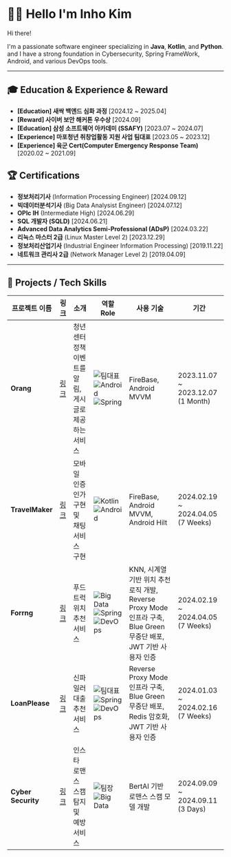 # 👨‍💻 Hello I'm Inho Kim

Hi there!

I'm a passionate software engineer specializing in  **Java**, **Kotlin**, and **Python**. 
and I have a strong foundation in Cybersecurity, Spring FrameWork, Android, and various DevOps tools.

<!-- My hands-on experience includes maintaining servers and managing firewalls from my time as a **CERT** in the military. 
I’m always eager to apply my skills to build secure, scalable solutions that drive innovation and solve real-world challenges.
 Hi there! I'm Inho Kim, a results-driven software engineer with expertise in **Java**, **Kotlin**, and **Python**.  
With a strong fn in **Cybersecurity**, **Spring Framework**, **Android Development**, and **DevOps Tools**, I strive to design secure, scalable, and innovative solutions that make a meaningful impact. -->

---

## 🎓 Education & Experience & Reward
- **[Education] 새싹 백엔드 심화 과정** [2024.12 ~ 2025.04]  
- **[Reward] 사이버 보안 해커톤 우수상** [2024.09]
- **[Education] 삼성 소프트웨어 아카데미 (SSAFY)** [2023.07 ~ 2024.07]  
- **[Experience] 마포청년 취창업활동 지원 사업 팀대표** [2023.05 ~ 2023.12]  
- **[Experience] 육군 Cert(Computer Emergency Response Team)** [2020.02 ~ 2021.09]

## 🏆 Certifications
- **정보처리기사** (Information Processing Engineer) [2024.09.12]  
- **빅데이터분석기사** (Big Data Analysist Engineer) [2024.07.12]  
- **OPIc IH** (Intermediate High) [2024.06.29]  
- **SQL 개발자 (SQLD)** [2024.06.21]  
- **Advanced Data Analytics Semi-Professional (ADsP)** [2024.03.22]  
- **리눅스 마스터 2급** (Linux Master Level 2) [2023.12.29]  
- **정보처리산업기사** (Industrial Engineer Information Processing) [2019.11.22]  
- **네트워크 관리사 2급** (Network Manager Level 2) [2019.04.09]

---
## 💼 Projects / Tech Skills

| 프로젝트 이름           | 링크               | 소개                                  | 역할 Role                                                | 사용 기술                                                | 기간                                  |
|------------------------|--------------------|---------------------------------------|---------------------------------------------------------|---------------------------------------------------------|--------------------------------------|
| **Orang**              | [링크](#)          | 청년센터 정책 이벤트를 알림, 게시글로 제공하는 서비스   | ![팀대표](https://img.shields.io/badge/Team_Leader-1E90FF?style=for-the-badge&logoColor=white) ![Android](https://img.shields.io/badge/Android-3DDC84?style=for-the-badge&logo=Android&logoColor=white) ![Spring](https://img.shields.io/badge/Spring-6DB33F.svg?&style=for-the-badge&logo=Spring&logoColor=white) | FireBase, Android MVVM                                  | 2023.11.07 ~ 2023.12.07   (1 Month)  |
| **TravelMaker**        | [링크](#)          | 모바일 인증 인가 구현 및 채팅 서비스 구현       | ![Kotlin](https://img.shields.io/badge/Kotlin-7F52FF?style=for-the-badge&logo=Kotlin&logoColor=white) ![Android](https://img.shields.io/badge/Android-3DDC84?style=for-the-badge&logo=Android&logoColor=white) | FireBase, Android MVVM, Android Hilt                      | 2024.02.19 ~ 2024.04.05   (7 Weeks)    |
| **Forrng**             | [링크](#)          | 푸드트럭 위치 추천 서비스               | ![Big Data](https://img.shields.io/badge/Big_Data-4B0082?style=for-the-badge&logo=Google-Cloud&logoColor=white) ![Spring](https://img.shields.io/badge/Spring-6DB33F.svg?&style=for-the-badge&logo=Spring&logoColor=white) ![DevOps](https://img.shields.io/badge/Dev_Ops-FCC624?style=for-the-badge&logo=DevOps&logoColor=black) | KNN, 시계열 기반 위치 추천 로직 개발, Reverse Proxy Mode 인프라 구축, Blue Green 무중단 배포, JWT 기반 사용자 인증 | 2024.02.19 ~ 2024.04.05   (7 Weeks) |
| **LoanPlease**         | [링크](#)          | 신파일러 대출 추천 서비스              | ![팀대표](https://img.shields.io/badge/Team_Leader-1E90FF?style=for-the-badge&logoColor=white)![Spring](https://img.shields.io/badge/Spring-6DB33F.svg?&style=for-the-badge&logo=Spring&logoColor=white) ![DevOps](https://img.shields.io/badge/Dev_Ops-FCC624?style=for-the-badge&logo=DevOps&logoColor=black) | Reverse Proxy Mode 인프라 구축, Blue Green 무중단 배포, Redis 암호화, JWT 기반 사용자 인증 | 2024.01.03 ~ 2024.02.16   (7 Weeks) |
| **Cyber Security**     | [링크](#)          | 인스타 로맨스 스캠 탐지 및 예방 서비스     | ![팀장](https://img.shields.io/badge/Team_Leader-1E90FF?style=for-the-badge&logoColor=white) ![Big Data](https://img.shields.io/badge/Big_Data-4B0082?style=for-the-badge&logo=Google-Cloud&logoColor=white) | BertAI 기반 로맨스 스캠 모델 개발                         | 2024.09.09 ~ 2024.09.11   (3 Days)    |


<!--
## 💼 Projects / TechSkills
![리더](https://img.shields.io/badge/Leader-FFD700?style=for-the-badge&logo=github&logoColor=white) 👑


![DevOps](https://img.shields.io/badge/Dev_Ops-FCC624?style=for-the-badge&logo=DevOps&logoColor=black)


| 프로젝트 이름              | 링크                   |소개                      | 역할 Role                       | 사용 기술                           | Period                
|---------------------------|----------------------------|--------------------------|----------------------------------|---------------------------------- |-------------------------
| **Orang**  | ![Image](https://via.placeholder.com/150) | 청년센터 정책 이벤트를 알림, 게시글로 제공하는 서비스 | ![팀대표](https://img.shields.io/badge/Team_Leader-1E90FF?style=for-the-badge&logoColor=white) ![Android](https://img.shields.io/badge/Android-3DDC84?style=for-the-badge&logo=Android&logoColor=white) ![Spring](https://img.shields.io/badge/Spring-6DB33F.svg?&style=for-the-badge&logo=Spring&logoColor=white)  |  FireBase, Android MVVM | 2023.11.07~2023.12.7 (1 Month)
| **TravelMaker**           | ![Image](https://via.placeholder.com/150) | 모바일 인증 인가 구현 및 채팅 서비스 구현 | ![Kotlin](https://img.shields.io/badge/Kotlin-7F52FF?style=for-the-badge&logo=Kotlin&logoColor=white) ![Android](https://img.shields.io/badge/Android-3DDC84?style=for-the-badge&logo=Android&logoColor=white)  | FireBase, Android MVVM, Android Hilt | 2024.02.19~2024.04.05 (7 Weeks)
| **Forrng** |![Image](https://via.placeholder.com/150) | 푸드트럭 위치 추천 서비스 | ![Big Data](https://img.shields.io/badge/Big_Data-4B0082?style=for-the-badge&logo=Google-Cloud&logoColor=white) ![Spring](https://img.shields.io/badge/Spring-6DB33F.svg?&style=for-the-badge&logo=Spring&logoColor=white) ![Ubuntu](https://img.shields.io/badge/Ubuntu-E95420?style=for-the-badge&logo=Ubuntu&logoColor=white) ![Docker](https://img.shields.io/badge/Docker-2496ED?style=for-the-badge&logo=Docker&logoColor=white) ![Jenkins](https://img.shields.io/badge/Jenkins-D24939?style=for-the-badge&logo=Jenkins&logoColor=white)  | KNN, 시계열 기반 위치 추천 로직 개발, Reverse Proxy Mode 인프라 구축 ,Blue Green 무중단 배포, JWT 기반 사용자 인증 | 2024.02.19~2024.04.05 (7 Weeks)
| **LoanPlease**           | ![Image](https://via.placeholder.com/150) | 신파일러 대출 추천 서비스 | ![팀대표](https://img.shields.io/badge/Team_Leader-1E90FF?style=for-the-badge&logoColor=white) ![Spring](https://img.shields.io/badge/Spring-6DB33F.svg?&style=for-the-badge&logo=Spring&logoColor=white) ![Ubuntu](https://img.shields.io/badge/Ubuntu-E95420?style=for-the-badge&logo=Ubuntu&logoColor=white) ![Docker](https://img.shields.io/badge/Docker-2496ED?style=for-the-badge&logo=Docker&logoColor=white) ![Jenkins](https://img.shields.io/badge/Jenkins-D24939?style=for-the-badge&logo=Jenkins&logoColor=white) | Reverse Proxy Mode 인프라 구축 ,Blue Green 무중단 배포, Redis 암호화 , JWT 기반 사용자 인증 | 2024.01.03~2024.02.16 (7 Weeks)
| **Cyber Security** | ![Image](https://via.placeholder.com/150) | 인스타 로맨스 스캠 탐지 및 예방 서비스 | ![팀장](https://img.shields.io/badge/Team_Leader-1E90FF?style=for-the-badge&logoColor=white) ![Big Data](https://img.shields.io/badge/Big_Data-4B0082?style=for-the-badge&logo=Google-Cloud&logoColor=white) | BertAI 기반 로맨스 스캠 모델 개발 | 2024.09.09~2024.09.11 (3 Days)




- **Military Service**: Served as an Information Security Specialist, managing **firewall monitoring**, **server maintenance**, and overall IT operations.
- **Samsung Software Academy for Youth (SSAFY)**: Developed full-stack projects using **Android**, **Spring Framework**, **server infrastructures**.
- **Cybersecurity Hackathon Award**: Developed ScamDetectiveService using **Big Data** of scam messages.
- ![Team Lead](https://img.shields.io/badge/Team_Lead-1E90FF?style=for-the-badge&logo=users&logoColor=white)
![Team Lead](https://img.shields.io/badge/Team_Lead-1E90FF?style=for-the-badge&logo=users&logoColor=white)
![Big Data](https://img.shields.io/badge/Big_Data-4B0082?style=for-the-badge&logo=Google-Cloud&logoColor=white)

![Big Data](https://img.shields.io/badge/Big_Data-00BFFF?style=for-the-badge&logo=database&logoColor=white)

![Big Data](https://img.shields.io/badge/Big_Data-0066CC?style=for-the-badge&logo=ibm&logoColor=white)


## 🛠 TechSkills

### Languages & Frameworks:
![Android](https://img.shields.io/badge/Android-3DDC84?style=for-the-badge&logo=Android&logoColor=white) ![Spring](https://img.shields.io/badge/Spring-6DB33F.svg?&style=for-the-badge&logo=Spring&logoColor=white)


![Kotlin](https://img.shields.io/badge/Kotlin-7F52FF?style=for-the-badge&logo=Kotlin&logoColor=white) ![Java](https://img.shields.io/badge/Java-007396.svg?&style=for-the-badge&logo=Java&logoColor=white) ![Python](https://img.shields.io/badge/Python-3776AB.svg?&style=for-the-badge&logo=Python&logoColor=white)

### Tools & Platforms:
![Linux](https://img.shields.io/badge/Linux-FCC624?style=for-the-badge&logo=Linux&logoColor=black) ![CentOS](https://img.shields.io/badge/CentOS-262577?style=for-the-badge&logo=CentOS&logoColor=white)
![AWS](https://img.shields.io/badge/AWS-232F3E?style=for-the-badge&logo=AmazonAWS&logoColor=white) ![Docker](https://img.shields.io/badge/Docker-2496ED?style=for-the-badge&logo=Docker&logoColor=white) ![Jenkins](https://img.shields.io/badge/Jenkins-D24939?style=for-the-badge&logo=Jenkins&logoColor=white)

### DataBase:
![MySQL](https://img.shields.io/badge/MySQL-4479A1.svg?&style=for-the-badge&logo=MySQL&logoColor=white) ![Oracle](https://img.shields.io/badge/Oracle-F80000.svg?&style=for-the-badge&logo=Oracle&logoColor=white)

### Cybersecurity Expertise:
- **Firewall Monitoring UTM, NAC**
- **Server Maintenance**
- **Information Security Management**
---

-->
